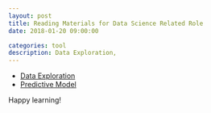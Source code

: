 ```yaml
---
layout: post
title: Reading Materials for Data Science Related Role
date: 2018-01-20 09:00:00

categories: tool
description: Data Exploration,
---
```


- [Data Exploration](https://www.analyticsvidhya.com/blog/2016/01/guide-data-exploration/)
- [Predictive Model](https://www.analyticsvidhya.com/blog/2015/09/build-predictive-model-10-minutes-python/) 

Happy learning! 
